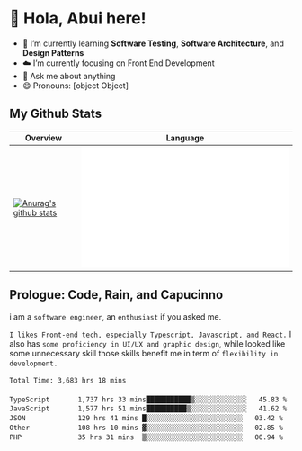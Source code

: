 # 👋 Hola, Abui here!

- 🌱 I’m currently learning **Software Testing**, **Software Architecture**, and **Design Patterns**
- ☁️ I’m currently focusing on Front End Development
- 💬 Ask me about anything
- 😄 Pronouns: [object Object]

## My Github Stats

| Overview | Language |
| --- | --- |
|[![Anurag's github stats](https://github-readme-stats.vercel.app/api?username=abui-am&count_private=true)](https://github.com/anuraghazra/github-readme-stats)|![Language](https://raw.githubusercontent.com/abui-am/stats/c6455f656dfce7acd3951e5ec5b25d72af0b2ee3/generated/languages.svg)|

## Prologue: Code, Rain, and Capucinno
i am a `software engineer`, an `enthusiast` if you asked me. 

`I likes Front-end tech, especially Typescript, Javascript, and React.` I also has `some proficiency in UI/UX and graphic design`, while looked like some unnecessary skill those skills benefit me in term of `flexibility in development.`


<!--START_SECTION:waka-->

```txt
Total Time: 3,683 hrs 18 mins

TypeScript       1,737 hrs 33 mins███████████▒░░░░░░░░░░░░░   45.83 %
JavaScript       1,577 hrs 51 mins██████████▒░░░░░░░░░░░░░░   41.62 %
JSON             129 hrs 41 mins █░░░░░░░░░░░░░░░░░░░░░░░░   03.42 %
Other            108 hrs 10 mins ▓░░░░░░░░░░░░░░░░░░░░░░░░   02.85 %
PHP              35 hrs 31 mins  ▒░░░░░░░░░░░░░░░░░░░░░░░░   00.94 %
```

<!--END_SECTION:waka-->
